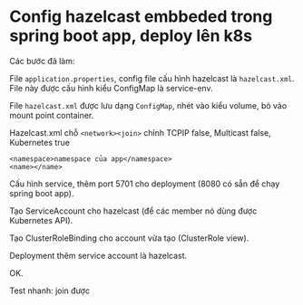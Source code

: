 # Config hazelcast embbeded trong spring boot app, deploy lên k8s

Các bước đã làm:

File `application.properties`, config file cấu hình hazelcast là `hazelcast.xml`. File này được cấu hình kiểu ConfigMap là service-env.

File `hazelcast.xml` được lưu dạng `ConfigMap`, nhét vào kiểu volume, bỏ vào mount point container.

Hazelcast.xml chỗ `<network><join>` chỉnh TCPIP false, Multicast false, Kubernetes true 

    <namespace>namespace của app</namespace>
    <name></name>


Cấu hình service, thêm port 5701 cho deployment (8080 có sẵn để chạy spring boot app).

Tạo ServiceAccount cho hazelcast (để các member nó dùng được Kubernetes API).

Tạo ClusterRoleBinding cho account vừa tạo (ClusterRole view).

Deployment thêm service account là hazelcast.

OK.

Test nhanh: join được